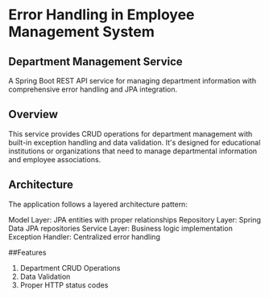 # Error Handling in Employee Management System

## Department Management Service
A Spring Boot REST API service for managing department information with comprehensive error handling and JPA integration.

## Overview
This service provides CRUD operations for department management with built-in exception handling and data validation. It's designed for educational institutions or organizations that need to manage departmental information and employee associations.

## Architecture
The application follows a layered architecture pattern:

Model Layer: JPA entities with proper relationships
Repository Layer: Spring Data JPA repositories
Service Layer: Business logic implementation
Exception Handler: Centralized error handling

##Features
1. Department CRUD Operations
2. Data Validation
3. Proper HTTP status codes

   
